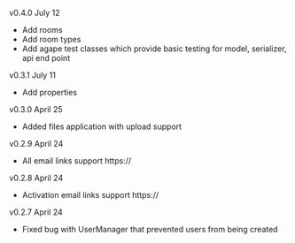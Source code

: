 
v0.4.0 July 12
- Add rooms
- Add room types
- Add agape test classes which provide basic testing for model, serializer, api end point

v0.3.1 July 11
- Add properties

v0.3.0 April 25
- Added files application with upload support

v0.2.9 April 24
- All email links support https://

v0.2.8 April 24
- Activation email links support https://

v0.2.7 April 24

- Fixed bug with UserManager that prevented users from being created


